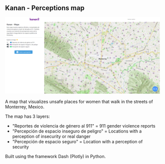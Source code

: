 ## Kanan - Perceptions map

![alt text](assets/mapa.png)

A map that visualizes unsafe places for women that walk in the streets of Monterrey, Mexico.

The map has 3 layers:
- "Reportes de violencia de género al 911" = 911 gender violence reports
- "Percepción de espacio inseguro de peligro" = Locations with a perception of insecurity or real danger
- "Percepción de espacio seguro" = Location with a perception of security

Built using the framework Dash (Plotly) in Python.
